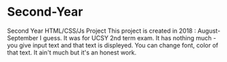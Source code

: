 # Second-Year
Second Year HTML/CSS/Js Project
This project is created in 2018 : August-September I guess.
It was for UCSY 2nd term exam.
It has nothing much - you give input text and that text is displeyed.
You can change font, color of that text.
It ain't much but it's an honest  work.
